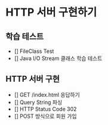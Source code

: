 # HTTP 서버 구현하기
## 학습 테스트
- [] FileClass Test
- [] Java I/O Stream 클래스 학습 테스트

## HTTP 서버 구현
- [] GET /index.html 응답하기
- [] Query String 파싱
- [] HTTP Status Code 302
- [] POST 방식으로 회원 가입
